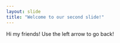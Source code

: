```yaml
---
layout: slide
title: "Welcome to our second slide!"
---
```

Hi my friends!
Use the left arrow to go back!
